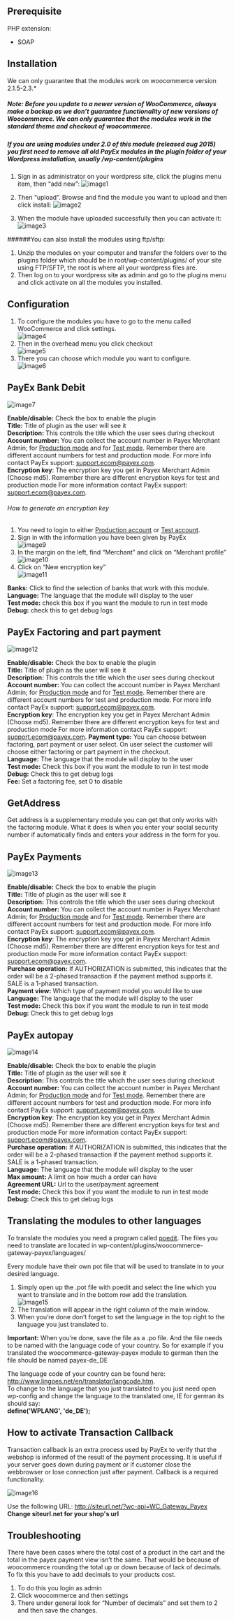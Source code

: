 Prerequisite
------------

PHP extension:

* SOAP

Installation 
------------

We can only guarantee that the modules work on woocommerce version 2.1.5-2.3.\*

##### **Note:** Before you update to a newer version of WooCommerce, always make a backup as we don’t guarantee functionality of new versions of Woocommerce. We can only guarantee that the modules work in the standard theme and checkout of woocommerce.

##### If you are using modules under 2.0 of this module (released aug 2015) you first need to remove all old PayEx modules in the plugin folder of your Wordpress installation, usually /wp-content/plugins

1. Sign in as administrator on your wordpress site, click the plugins menu item, then “add new”:
![image1](https://cloud.githubusercontent.com/assets/12283/12843856/573de27e-cbfc-11e5-84e5-76ed687d9618.png)

2. Then “upload”. Browse and find the module you want to upload and then click install:
![image2](https://cloud.githubusercontent.com/assets/12283/12843871/5fad651a-cbfc-11e5-9cb9-9d564f9fa09c.jpeg)

3. When the module have uploaded successfully then you can activate it:  
![image3](https://cloud.githubusercontent.com/assets/12283/12843874/5faf63ba-cbfc-11e5-88df-de137ad915dc.jpeg)


######You can also install the modules using ftp/sftp:


1. Unzip the modules on your computer and transfer the folders over to the plugins folder which should be in root/wp-content/plugins/ of your site using FTP/SFTP, the root is where all your wordpress files are.
2. Then log on to your wordpress site as admin and go to the plugins menu and click activate on all the modules you installed.

Configuration
-------------

1. To configure the modules you have to go to the menu called WooCommerce and click settings.  
![image4](https://cloud.githubusercontent.com/assets/12283/12843872/5fae264e-cbfc-11e5-85c0-ffc5a2bb4509.jpeg)
2. Then in the overhead menu you click checkout  
![image5](https://cloud.githubusercontent.com/assets/12283/12843873/5faeb1f4-cbfc-11e5-8b7f-79aff1852dff.jpeg)
3. There you can choose which module you want to configure.  
![image6](https://cloud.githubusercontent.com/assets/12283/12843875/5fafe0ce-cbfc-11e5-9e00-7fcbb88834dc.jpeg)

PayEx Bank Debit
----------------

![image7](https://cloud.githubusercontent.com/assets/12283/12843876/5fb09f1e-cbfc-11e5-9e02-cd404438cd01.png)

**Enable/disable:** Check the box to enable the plugin  
**Title:** Title of plugin as the user will see it  
**Description:** This controls the title which the user sees during checkout  
**Account number:** You can collect the account number in Payex Merchant Admin; for [Production mode](https://secure.payex.com/Admin/Logon.aspx) and for [Test mode](http://test-secure.payex.com/Admin/Logon.aspx). Remember there are different account numbers for test and production mode. For more info contact PayEx support: <support.ecom@payex.com>.  
**Encryption key**: The encryption key you get in Payex Merchant Admin (Choose md5). Remember there are different encryption keys for test and production mode For more information contact PayEx support: <support.ecom@payex.com>.

###### How to generate an encryption key

1.  You need to login to either [Production account](https://secure.payex.com/Admin/Logon.aspx) or [Test account](http://test-secure.payex.com/Admin/Logon.aspx).  
2.  Sign in with the information you have been given by PayEx  
![image9](https://cloud.githubusercontent.com/assets/12283/12843877/5fc7cc0c-cbfc-11e5-8cd5-b04829af760c.png)
3.  In the margin on the left, find “Merchant” and click on “Merchant profile”  
![image10](https://cloud.githubusercontent.com/assets/12283/12843881/5fc9b116-cbfc-11e5-9a42-80cf8ffa3ef2.png)
4.  Click on “New encryption key”  
![image11](https://cloud.githubusercontent.com/assets/12283/12843878/5fc82b8e-cbfc-11e5-81b4-d8d834b86ad0.png)  

**Banks:** Click to find the selection of banks that work with this module.  
**Language:** The language that the module will display to the user  
**Test mode:** check this box if you want the module to run in test mode  
**Debug:** check this to get debug logs

PayEx Factoring and part payment
--------------------------------

![image12](https://cloud.githubusercontent.com/assets/12283/12843882/5fc9adf6-cbfc-11e5-8f9f-1f1309e8ec64.png)

**Enable/disable:** Check the box to enable the plugin  
**Title:** Title of plugin as the user will see it  
**Description:** This controls the title which the user sees during checkout  
**Account number:** You can collect the account number in Payex Merchant Admin; for [Production mode](https://secure.payex.com/Admin/Logon.aspx) and for [Test mode](http://test-secure.payex.com/Admin/Logon.aspx). Remember there are different account numbers for test and production mode. For more info contact PayEx support: <support.ecom@payex.com>.  
**Encryption key**: The encryption key you get in Payex Merchant Admin (Choose md5). Remember there are different encryption keys for test and production mode For more information contact PayEx support: <support.ecom@payex.com>.
**Payment type:** You can choose between factoring, part payment or user select. On user select the customer will choose either factoring or part payment in the checkout.  
**Language:** The language that the module will display to the user  
**Test mode:** Check this box if you want the module to run in test mode  
**Debug:** Check this to get debug logs  
**Fee:** Set a factoring fee, set 0 to disable  

GetAddress
----------

Get address is a supplementary module you can get that only works with the factoring module. What it does is when you enter your social security number if automatically finds and enters your address in the form for you.

PayEx Payments
--------------

![image13](https://cloud.githubusercontent.com/assets/12283/12843879/5fc85636-cbfc-11e5-9d5e-2bc861dd2ebf.png)

**Enable/disable:** Check the box to enable the plugin  
**Title:** Title of plugin as the user will see it  
**Description:** This controls the title which the user sees during checkout  
**Account number:** You can collect the account number in Payex Merchant Admin; for [Production mode](https://secure.payex.com/Admin/Logon.aspx) and for [Test mode](http://test-secure.payex.com/Admin/Logon.aspx). Remember there are different account numbers for test and production mode. For more info contact PayEx support: <support.ecom@payex.com>.  
**Encryption key**: The encryption key you get in Payex Merchant Admin (Choose md5). Remember there are different encryption keys for test and production mode For more information contact PayEx support: <support.ecom@payex.com>.  
**Purchase operation:** If AUTHORIZATION is submitted, this indicates that the order will be a 2-phased transaction if the payment method supports it. SALE is a 1-phased transaction.  
**Payment view:** Which type of payment model you would like to use  
**Language:** The language that the module will display to the user  
**Test mode:** Check this box if you want the module to run in test mode  
**Debug:** Check this to get debug logs

PayEx autopay
-------------

![image14](https://cloud.githubusercontent.com/assets/12283/12843884/5fe05f24-cbfc-11e5-8b31-9bf06ad4a061.png)

**Enable/disable:** Check the box to enable the plugin  
**Title:** Title of plugin as the user will see it  
**Description:** This controls the title which the user sees during checkout  
**Account number:** You can collect the account number in Payex Merchant Admin; for [Production mode](https://secure.payex.com/Admin/Logon.aspx) and for [Test mode](http://test-secure.payex.com/Admin/Logon.aspx). Remember there are different account numbers for test and production mode. For more info contact PayEx support: <support.ecom@payex.com>.  
**Encryption key**: The encryption key you get in Payex Merchant Admin (Choose md5). Remember there are different encryption keys for test and production mode For more information contact PayEx support: <support.ecom@payex.com>.  
**Purchase operation:** If AUTHORIZATION is submitted, this indicates that the order will be a 2-phased transaction if the payment method supports it. SALE is a 1-phased transaction.  
**Language:** The language that the module will display to the user  
**Max amount:** A limit on how much a order can have  
**Agreement URL:** Url to the user/payment agreement  
**Test mode:** Check this box if you want the module to run in test mode  
**Debug:** Check this to get debug logs  

Translating the modules to other languages
------------------------------------------

To translate the modules you need a program called [poedit](https://poedit.net/). The files you need to translate are located in wp-content/plugins/woocommerce-gateway-payex/languages/

Every module have their own pot file that will be used to translate in to your desired language.

1.  Simply open up the .pot file with poedit and select the line which you want to translate and in the bottom row add the translation.  
![image15](https://cloud.githubusercontent.com/assets/12283/12843885/5fe2bf26-cbfc-11e5-9302-04178ae8e350.jpeg)  
2.  The translation will appear in the right column of the main window.  
3.  When you’re done don’t forget to set the language in the top right to the language you just translated to.

**Important:** When you’re done, save the file as a .po file. And the file needs to be named with the language code of your country. So for example if you translated the woocommerce-gateway-payex module to german then the file should be named payex-de\_DE

The language code of your country can be found here: <http://www.lingoes.net/en/translator/langcode.htm>.  
To change to the language that you just translated to you just need open wp-config and change the language to the translated one, IE for german its should say:  
**define('WPLANG', 'de\_DE');**

How to activate Transaction Callback
------------------------------------

Transaction callback is an extra process used by PayEx to verify that the webshop is informed of the result of the payment processing. It is useful if your server goes down during payment or if customer close the webbrowser or lose connection just after payment. Callback is a required functionality.

![image16](https://cloud.githubusercontent.com/assets/12283/12843883/5fdf39c8-cbfc-11e5-9064-c56a4b95f0ca.jpg)

Use the following URL: <http://siteurl.net/?wc-api=WC_Gateway_Payex>  
**Change siteurl.net for your shop's url**

Troubleshooting
---------------

There have been cases where the total cost of a product in the cart and the total in the payex payment view isn’t the same. That would be because of woocommerce rounding the total up or down because of lack of decimals. To fix this you have to add decimals to your products cost.  
1.  To do this you login as admin  
2.  Click woocommerce and then settings
3.  There under general look for “Number of decimals” and set them to 2 and then save the changes.
